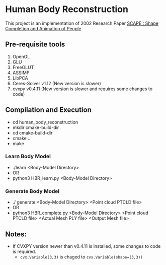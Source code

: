 # Human Body Reconstruction
This project is an implementation of 2002 Research Paper [SCAPE : Shape Completion and Animation of People](http://ai.stanford.edu/~drago/Projects/scape/scape.html)


## Pre-requisite tools
1. OpenGL
2. GLU
3. FreeGLUT
4. ASSIMP
5. LibPCA
6. Ceres-Solver v1.12 (New version is slower)
7. cvxpy v0.4.11 (New version is slower and requires some changes to code)


## Compilation and Execution
* cd human_body_reconstruction
* mkdir cmake-build-dir
* cd cmake-build-dir
* cmake ..
* make

### Learn Body Model
* ./learn \<Body-Model Directory\>
* OR
* python3 HBR_learn.py <Body-Model Directory\>

### Generate Body Model
* ./ generate \<Body-Model Directory\> \<Point cloud PTCLD file\>
* OR
* python3 HBR_complete.py \<Body-Model Directory\> \<Point cloud PTCLD file\> \<Actual Mesh PLY file\> \<Output Mesh file\>



## Notes:
* If CVXPY version newer than v0.4.11 is installed, some changes to code is required.
    * `cvx.Variable(3,3)` is chaged to `cvx.Variable(shape=(3,3))`